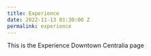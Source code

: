```yaml
---
title: Experience
date: 2022-11-13 01:30:00 Z
permalink: experience
---
```


This is the Experience Downtown Centralia page